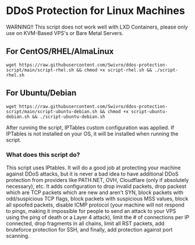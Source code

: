 # DDoS Protection for Linux Machines
WARNING!! This script does not work well with LXD Containers, please only use on KVM-Based VPS's or Bare Metal Servers.


## For CentOS/RHEL/AlmaLinux
```
wget https://raw.githubusercontent.com/Swivro/ddos-protection-script/main/script-rhel.sh && chmod +x script-rhel.sh && ./script-rhel.sh
```

## For Ubuntu/Debian
```
wget https://raw.githubusercontent.com/Swivro/ddos-protection-script/main/script-ubuntu-debian.sh && chmod +x script-ubuntu-debian.sh && ./script-ubuntu-debian.sh
```


After running the script, IPTables custom configuration was applied. If IPTables is not installed on your OS, it will be installed when running the script. 

### What does this script do?
This script uses IPtables. It will do a good job at protecting your machine against DDoS attacks, but it is never a bad idea to have additional DDoS protection from providers like PATH.NET, OVH, Cloudflare (only if absolutely necessary), etc. It adds configuration to drop invalid packets, drop packest which are TCP packets which are new and aren't SYN, block packets with odd/suspicious TCP flags, block packets with suspicious MSS values, block all spoofed packets, disable ICMP protocol (your machine will not respond to pings, making it impossible for people to send an attack to your VPS using the ping of death or a Layer 4 attack), limit the # of connections per IP connected, drop fragments in all chains, limit all RST packets, add bruteforce protection for SSH, and finally, add protection against port scanning.
